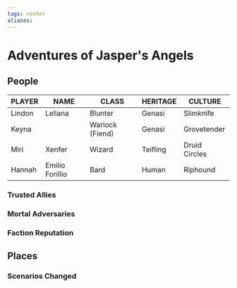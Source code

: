 ```yaml
---
tags: roster
aliases:
---
```

# Adventures of Jasper's Angels
## People

| PLAYER | NAME            | CLASS           | HERITAGE | CULTURE       |
| ------ | --------------- | --------------- | -------- | ------------- |
| Lindon | Leliana         | Blunter         | Genasi   | Slimknife     |
| Keyna  |                 | Warlock (Fiend) | Genasi   | Grovetender   |
| Miri   | Xenfer          | Wizard          | Teifling | Druid Circles |
| Hannah | Emilio Forillio | Bard            | Human    | Riphound      |

### Trusted Allies
### Mortal Adversaries
### Faction Reputation
## Places
### Scenarios Changed